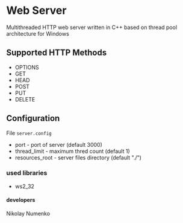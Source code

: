 # Web Server
Multithreaded HTTP web server written in C++ based on thread pool architecture for Windows

## Supported HTTP Methods
* OPTIONS
* GET
* HEAD
* POST
* PUT
* DELETE

## Configuration
File `server.config`
* port - port of server (default 3000)
* thread_limit - maximum thred count (default 1)
* resources_root - server files directory (default "./")

### used libraries
* ws2_32 

#### developers
Nikolay Numenko
